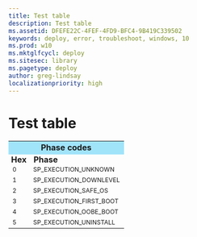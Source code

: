 ```yaml
---
title: Test table
description: Test table
ms.assetid: DFEFE22C-4FEF-4FD9-BFC4-9B419C339502
keywords: deploy, error, troubleshoot, windows, 10
ms.prod: w10
ms.mktglfcycl: deploy
ms.sitesec: library
ms.pagetype: deploy
author: greg-lindsay
localizationpriority: high
---
```


# Test table

<TABLE cellspacing=0 cellpadding=0>
<TR><TD colspan=2 align="center" valign="top" BGCOLOR="#a0e4fa"><B>Phase codes</B></TD>
<TR style='height:4pt'><TD style='padding:0in 4pt 0in 4pt;width:1pt'><b>Hex</b><TD style='padding:0in 5.4pt 0in 5.4pt;width:1pt'><span style='width:100px;padding:0in 1pt 0in 1pt;'><b>Phase</b>
<TR style='height:4pt'><TD><span style='font-size:9.0pt'>0<TD><span style='font-size:9.0pt'>SP_EXECUTION_UNKNOWN
<TR style='height:4pt'><TD><span style='font-size:9.0pt'>1<TD><span style='font-size:9.0pt'>SP_EXECUTION_DOWNLEVEL
<TR style='height:4pt'><TD><span style='font-size:9.0pt'>2<TD><span style='font-size:9.0pt'>SP_EXECUTION_SAFE_OS
<TR style='height:4pt'><TD><span style='font-size:9.0pt'>3<TD><span style='font-size:9.0pt'>SP_EXECUTION_FIRST_BOOT
<TR style='height:4pt'><TD><span style='font-size:9.0pt'>4<TD><span style='font-size:9.0pt'>SP_EXECUTION_OOBE_BOOT
<TR style='height:4pt'><TD><span style='font-size:9.0pt'>5<TD><span style='font-size:9.0pt'>SP_EXECUTION_UNINSTALL
</TABLE>